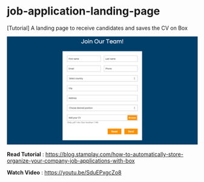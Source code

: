 # job-application-landing-page
[Tutorial] A landing page to receive candidates and saves the CV on Box

![GitHub Logo](images/landing-page.png)

**Read Tutorial** :
https://blog.stamplay.com/how-to-automatically-store-organize-your-company-job-applications-with-box

**Watch Video** : 
https://youtu.be/SduEPxgcZo8
